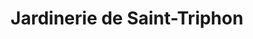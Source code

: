 ---
title: "Jardinerie de Saint-Triphon"
url: /st-triphon/jardinerie-de-saint-triphon/
shop: Garten-Center
---